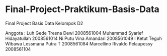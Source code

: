 # Final-Project-Praktikum-Basis-Data
Final Project Basis Data Kelompok D2

Anggota :
Luh Gede Tresna Dewi                      2008561004
Muhammad Syarief Hidayatullah             2008561014
Ni Putu Vina Amandari                     2008561049
I Ketut Teguh Wibawa Lessmana Putra T     2008561084
Marcellino Rivaldo Pelaupessy             2008561104
